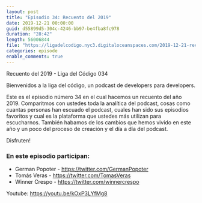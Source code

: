 ```yaml
---
layout: post
title: "Episodio 34: Recuento del 2019"
date: 2019-12-21 00:00:00
guid: d55899d5-304c-4246-bb97-be4fba8fc978
duration: "28:42"
length: 56006844 
file: "https://ligadelcodigo.nyc3.digitaloceanspaces.com/2019-12-21-recuento-del-2019.mp3"
categories: episode
enable_comments: true
---
```


Recuento del 2019 - Liga del Código 034

Bienvenidos a la liga del código, un podcast de developers para developers.

Este es el episodio número 34 en el cual hacemos un recuento del año 2019. Comparitmos con ustedes toda la analítica del podcast, cosas como cuantas personas han escuado el podcast, cuales han sido sus episodios favoritos y cual es la plataforma que ustedes más utilizan para escucharnos. También habamos de los cambios que hemos vivido en este año y un poco del proceso de creación y el día a día del podcast.

Disfruten!

### En este episodio participan:
- German Popoter - https://twitter.com/GermanPopoter
- Tomás Veras - https://twitter.com/TomasVeras
- Winner Crespo - https://twitter.com/winnercrespo

Youtube: https://youtu.be/kOxP3LYfMg8
